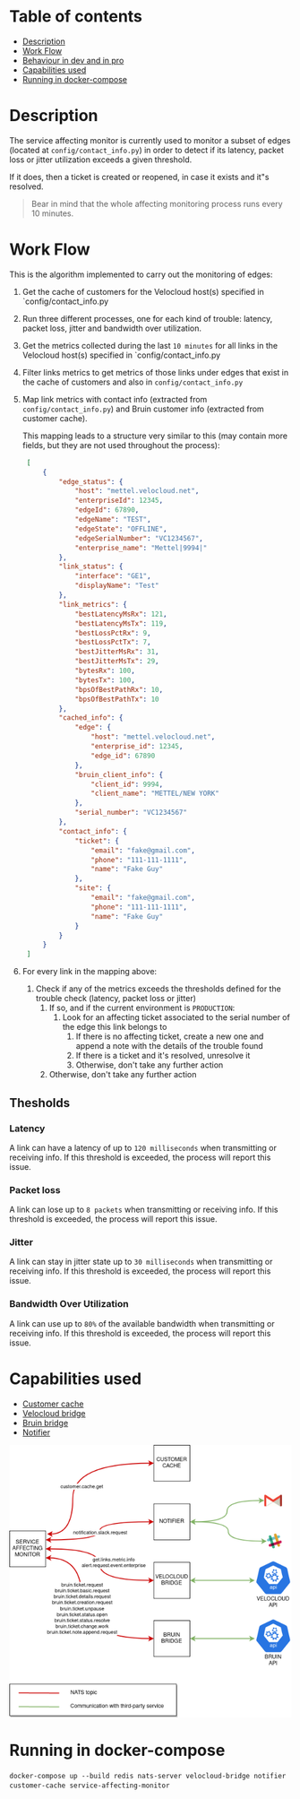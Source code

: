 # Table of contents
  * [Description](#description)
  * [Work Flow](#work-flow)
  * [Behaviour in dev and in pro](#behaviour-in-development-and-in-production)
  * [Capabilities used](#capabilities-used) 
  * [Running in docker-compose](#running-in-docker-compose)

# Description
The service affecting monitor is currently used to monitor a subset of edges (located at `config/contact_info.py`)
in order to detect if its latency, packet loss or jitter utilization exceeds a given threshold.

If it does, then a ticket is created or reopened, in case it exists and it"s resolved.

> Bear in mind that the whole affecting monitoring process runs every 10 minutes.

# Work Flow
This is the algorithm implemented to carry out the monitoring of edges:

1. Get the cache of customers for the Velocloud host(s) specified in `config/contact_info.py
2. Run three different processes, one for each kind of trouble: latency, packet loss, jitter and bandwidth over utilization.
3. Get the metrics collected during the last `10 minutes` for all links in the Velocloud host(s) specified in `config/contact_info.py
4. Filter links metrics to get metrics of those links under edges that exist in the cache of customers and also in `config/contact_info.py`
5. Map link metrics with contact info (extracted from `config/contact_info.py`) and Bruin customer info (extracted from customer cache).
 
   This mapping leads to a structure very similar to this (may contain more fields, but they are not used throughout the process):
   ```json
    [
        {
            "edge_status": {
                "host": "mettel.velocloud.net",
                "enterpriseId": 12345,
                "edgeId": 67890,
                "edgeName": "TEST",
                "edgeState": "OFFLINE",
                "edgeSerialNumber": "VC1234567",
                "enterprise_name": "Mettel|9994|"
            },
            "link_status": {
                "interface": "GE1",
                "displayName": "Test"
            },
            "link_metrics": {
                "bestLatencyMsRx": 121,
                "bestLatencyMsTx": 119,
                "bestLossPctRx": 9,
                "bestLossPctTx": 7,
                "bestJitterMsRx": 31,
                "bestJitterMsTx": 29,
                "bytesRx": 100,
                "bytesTx": 100,
                "bpsOfBestPathRx": 10,
                "bpsOfBestPathTx": 10
            },
            "cached_info": {
                "edge": {
                    "host": "mettel.velocloud.net",
                    "enterprise_id": 12345,
                    "edge_id": 67890
                },
                "bruin_client_info": {
                    "client_id": 9994,
                    "client_name": "METTEL/NEW YORK"
                },
                "serial_number": "VC1234567"
            },
            "contact_info": {
                "ticket": {
                    "email": "fake@gmail.com",
                    "phone": "111-111-1111",
                    "name": "Fake Guy"
                },
                "site": {
                    "email": "fake@gmail.com",
                    "phone": "111-111-1111",
                    "name": "Fake Guy"
                }
            }
        }
    ]
   ```

6. For every link in the mapping above:
   1. Check if any of the metrics exceeds the thresholds defined for the trouble check (latency, packet loss or jitter)
      1. If so, and if the current environment is `PRODUCTION`:
         1. Look for an affecting ticket associated to the serial number of the edge this link belongs to
            1. If there is no affecting ticket, create a new one and append a note with the details of the trouble found
            2. If there is a ticket and it's resolved, unresolve it
            3. Otherwise, don't take any further action
      2. Otherwise, don't take any further action

## Thesholds
### Latency
A link can have a latency of up to `120 milliseconds` when transmitting or receiving info. If this threshold is
exceeded, the process will report this issue.

### Packet loss
A link can lose up to `8 packets` when transmitting or receiving info. If this threshold is
exceeded, the process will report this issue.

### Jitter
A link can stay in jitter state up to `30 milliseconds` when transmitting or receiving info. If this threshold is
exceeded, the process will report this issue.

### Bandwidth Over Utilization
A link can use up to `80%` of the available bandwidth when transmitting or receiving info. If this threshold is
exceeded, the process will report this issue. 

# Capabilities used
- [Customer cache](../customer-cache/README.md)
- [Velocloud bridge](../velocloud-bridge/README.md)
- [Bruin bridge](../bruin-bridge/README.md)
- [Notifier](../notifier/README.md)

![IMAGE: service-affecting-monitor_microservice_relationships](/docs/img/system_overview/use_cases/service-affecting-monitor_microservice_relationships.png)

# Running in docker-compose
`docker-compose up --build redis nats-server velocloud-bridge notifier customer-cache service-affecting-monitor`

